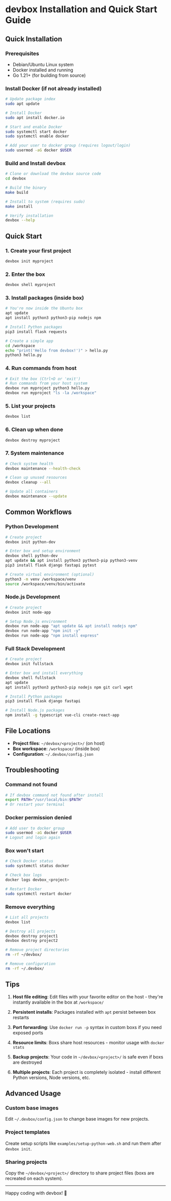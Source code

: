# devbox Installation and Quick Start Guide

## Quick Installation

### Prerequisites
- Debian/Ubuntu Linux system
- Docker installed and running
- Go 1.21+ (for building from source)

### Install Docker (if not already installed)
```bash
# Update package index
sudo apt update

# Install Docker
sudo apt install docker.io

# Start and enable Docker
sudo systemctl start docker
sudo systemctl enable docker

# Add your user to docker group (requires logout/login)
sudo usermod -aG docker $USER
```

### Build and Install devbox
```bash
# Clone or download the devbox source code
cd devbox

# Build the binary
make build

# Install to system (requires sudo)
make install

# Verify installation
devbox --help
```

## Quick Start

### 1. Create your first project
```bash
devbox init myproject
```

### 2. Enter the box
```bash
devbox shell myproject
```

### 3. Install packages (inside box)
```bash
# You're now inside the Ubuntu box
apt update
apt install python3 python3-pip nodejs npm

# Install Python packages
pip3 install flask requests

# Create a simple app
cd /workspace
echo "print('Hello from devbox!')" > hello.py
python3 hello.py
```

### 4. Run commands from host
```bash
# Exit the box (Ctrl+D or 'exit')
# Run commands from your host system
devbox run myproject python3 hello.py
devbox run myproject "ls -la /workspace"
```

### 5. List your projects
```bash
devbox list
```

### 6. Clean up when done
```bash
devbox destroy myproject
```

### 7. System maintenance
```bash
# Check system health
devbox maintenance --health-check

# Clean up unused resources
devbox cleanup --all

# Update all containers
devbox maintenance --update
```

## Common Workflows

### Python Development
```bash
# Create project
devbox init python-dev

# Enter box and setup environment
devbox shell python-dev
apt update && apt install python3 python3-pip python3-venv
pip3 install flask django fastapi pytest

# Create virtual environment (optional)
python3 -m venv /workspace/venv
source /workspace/venv/bin/activate
```

### Node.js Development
```bash
# Create project
devbox init node-app

# Setup Node.js environment
devbox run node-app "apt update && apt install nodejs npm"
devbox run node-app "npm init -y"
devbox run node-app "npm install express"
```

### Full Stack Development
```bash
# Create project
devbox init fullstack

# Enter box and install everything
devbox shell fullstack
apt update
apt install python3 python3-pip nodejs npm git curl wget

# Install Python packages
pip3 install flask django fastapi

# Install Node.js packages
npm install -g typescript vue-cli create-react-app
```

## File Locations

- **Project files**: `~/devbox/<project>/` (on host)
- **Box workspace**: `/workspace/` (inside box)
- **Configuration**: `~/.devbox/config.json`

## Troubleshooting

### Command not found
```bash
# If devbox command not found after install
export PATH="/usr/local/bin:$PATH"
# Or restart your terminal
```

### Docker permission denied
```bash
# Add user to docker group
sudo usermod -aG docker $USER
# Logout and login again
```

### Box won't start
```bash
# Check Docker status
sudo systemctl status docker

# Check box logs
docker logs devbox_<project>

# Restart Docker
sudo systemctl restart docker
```

### Remove everything
```bash
# List all projects
devbox list

# Destroy all projects
devbox destroy project1
devbox destroy project2

# Remove project directories
rm -rf ~/devbox/

# Remove configuration
rm -rf ~/.devbox/
```

## Tips

1. **Host file editing**: Edit files with your favorite editor on the host - they're instantly available in the box at `/workspace/`

2. **Persistent installs**: Packages installed with `apt` persist between box restarts

3. **Port forwarding**: Use `docker run -p` syntax in custom boxs if you need exposed ports

4. **Resource limits**: Boxs share host resources - monitor usage with `docker stats`

5. **Backup projects**: Your code in `~/devbox/<project>/` is safe even if boxs are destroyed

6. **Multiple projects**: Each project is completely isolated - install different Python versions, Node versions, etc.

## Advanced Usage

### Custom base images
Edit `~/.devbox/config.json` to change base images for new projects.

### Project templates
Create setup scripts like `examples/setup-python-web.sh` and run them after `devbox init`.

### Sharing projects
Copy the `~/devbox/<project>/` directory to share project files (boxs are recreated on each system).

---

Happy coding with devbox! 🚀